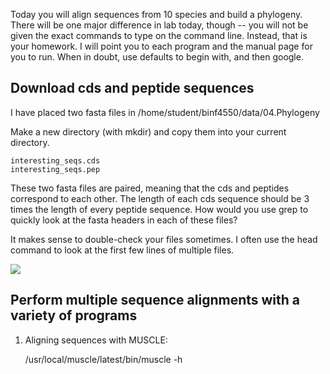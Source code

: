 Today you will align sequences from 10 species and build a phylogeny. There will be one major difference in lab today, though -- you will not be given the exact commands to type on the command line. Instead, that is your homework. I will point you to each program and the manual page for you to run. When in doubt, use defaults to begin with, and then google.

## Download cds and peptide sequences
I have placed two fasta files in /home/student/binf4550/data/04.Phylogeny

Make a new directory (with mkdir) and copy them into your current directory. 

    interesting_seqs.cds
    interesting_seqs.pep

These two fasta files are paired, meaning that the cds and peptides correspond to each other. The length of each cds sequence should be 3 times the length of every peptide sequence. How would you use grep to quickly look at the fasta headers in each of these files?

It makes sense to double-check your files sometimes. I often use the head command to look at the first few lines of multiple files.

![](http://imgur.com/lOBgIQ6)

## Perform multiple sequence alignments with a variety of programs

1) Aligning sequences with MUSCLE:

    /usr/local/muscle/latest/bin/muscle -h